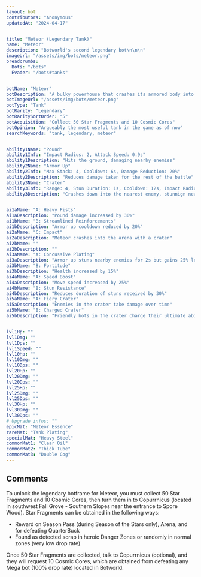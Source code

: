 ```yaml
---
layout: bot
contributors: "Anonymous"
updatedAt: "2024-04-17"


title: "Meteor (Legendary Tank)"
name: "Meteor"
description: "Botworld's second legendary bot\n\n\n"
imageUrl: "/assets/img/bots/meteor.png"
breadcrumbs:
  Bots: "/bots"
  Evader: "/bots#tanks"


botName: "Meteor"
botDescription: "A bulky powerhouse that crashes its armored body into the ground, trapping its foes inside craters."
botImageUrl: "/assets/img/bots/meteor.png"
botType: "Tank"
botRarity: "Legendary"
botRaritySortOrder: "5"
botAcquisition: "Collect 50 Star Fragments and 10 Cosmic Cores"
botOpinion: "Argueably the most useful tank in the game as of now"
searchKeywords: "tank, legendary, meteor"


ability1Name: "Pound"
ability1Info: "Impact Radius: 2, Attack Speed: 0.9s"
ability1Description: "Hits the ground, damaging nearby enemies"
ability2Name: "Armor Up"
ability2Info: "Max Stack: 4, Cooldown: 6s, Damage Reduction: 20%"
ability2Description: "Reduces damage taken for the rest of the battle"
ability3Name: "Crater"
ability3Info: "Range: 4, Stun Duration: 1s, Cooldown: 12s, Impact Radius: 3, Crater Duration: 4s"
ability3Description: "Crashes down into the nearest enemy, stunnign nearby enemies and trapping them inside a crater"


ai1aName: "A: Heavy Fists"
ai1aDescription: "Pound damage increased by 30%"
ai1bName: "B: Streamlined Reinforcements"
ai1bDescription: "Armor up cooldown reduced by 20%"
ai2aName: "C: Impact"
ai2aDescription: "Meteor crashes into the arena with a crater"
ai2bName: ""
ai2bDescription: ""
ai3aName: "A: Concussive Plating"
ai3aDescription: "Armor up stuns nearby enemies for 2s but gains 25% less armor"
ai3bName: "B: Fortitude"
ai3bDescription: "Health increased by 15%"
ai4aName: "A: Speed Boost"
ai4aDescription: "Move speed increased by 25%"
ai4bName: "B: Stun Resistance"
ai4bDescription: "Reduces duration of stuns received by 30%"
ai5aName: "A: Fiery Crater"
ai5aDescription: "Enemies in the crater take damage over time"
ai5bName: "B: Charged Crater"
ai5bDescription: "Friendly bots in the crater charge their ultimate ability faster"


lvl1Hp: ""
lvl1Dmg: ""
lvl1Dps: ""
lvl1Speed: ""
lvl10Hp: ""
lvl10Dmg: ""
lvl10Dps: ""
lvl20Hp: ""
lvl20Dmg: ""
lvl20Dps: ""
lvl25Hp: ""
lvl25Dmg: ""
lvl25Dps: ""
lvl30Hp: ""
lvl30Dmg: ""
lvl30Dps: ""
# Upgrade infos: ""
epicMat: "Meteor Essence"
rareMat: "Tank Plating"
specialMat: "Heavy Steel"
commonMat1: "Clear Oil"
commonMat2: "Thick Tube"
commonMat3: "Double Cog"
---
```



## Comments
To unlock the legendary botframe for Meteor, you must collect 50 Star Fragments and 10 Cosmic Cores, then turn them in to Copurrnicus (located in southwest Fall Grove - Southern Slopes near the entrance to Spore Wood). Star Fragments can be obtained in the following ways:
- Reward on Season Pass (during Season of the Stars only), Arena, and for defeating QuarterBuck
- Found as detected scrap in heroic Danger Zones or randomly in normal zones (very low drop rate)

Once 50 Star Fragments are collected, talk to Copurrnicus (optional), and they will request 10 Cosmic Cores, which are obtained from defeating any Mega bot (100% drop rate) located in Botworld.
